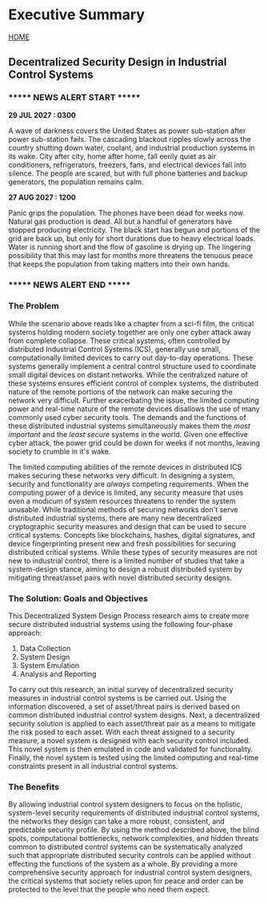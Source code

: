 # Executive Summary
[HOME](https://github.com/adamspanier/Distributed-Systems-Security)

## Decentralized Security Design in Industrial Control Systems

### ***** NEWS ALERT START *****

**29 JUL 2027 : 0300** 

A wave of darkness covers the United States as power sub-station after power sub-station fails. The cascading blackout ripples slowly across the country shutting down water, coolant, and industrial production systems in its wake. City after city, home after home, fall eerily quiet as air conditioners, refrigerators, freezers, fans, and electrical devices fall into silence. The people are scared, but with full phone batteries and backup generators, the population remains calm.

**27 AUG 2027 : 1200** 

Panic grips the population. The phones have been dead for weeks now. Natural gas production is dead. All but a handful of generators have stopped producing electricity. The black start has begun and portions of the grid are back up, but only for short durations due to heavy electrical loads. Water is running short and the flow of gasoline is drying up. The lingering possibility that this may last for months more threatens the tenuous peace that keeps the population from taking matters into their own hands.

### ***** NEWS ALERT END *****

### The Problem

While the scenario above reads like a chapter from a sci-fi film, the critical systems holding modern society together are only one cyber attack away from complete collapse. These critical systems, often controlled by distributed Industrial Control Systems (ICS), generally use small, computationally limited devices to carry out day-to-day operations. These systems generally implement a central control structure used to coordinate small digital devices on distant networks. While the centralized nature of these systems ensures efficient control of complex systems, the distributed nature of the remote portions of the network can make securing the network very difficult. Further exacerbating the issue, the limited computing power and real-time nature of the remote devices disallows the use of many commonly used cyber security tools. The demands and the functions of these distributed industrial systems simultaneously makes them the _most important_ and the _least secure_ systems in the world. Given one effective cyber attack, the power grid could be down for weeks if not months, leaving society to crumble in it's wake.

The limited computing abilities of the remote devices in distributed ICS makes securing these networks very difficult. In designing a system, security and functionality are _always_ competing requirements. When the computing power of a device is limited, any security measure that uses even a modicum of system resources threatens to render the system unusable. While traditional methods of securing networks don't serve distributed industrial systems, there are many new decentralized cryptographic security measures and design that can be used to secure critical systems. Concepts like blockchains, hashes, digital signatures, and device fingerprinting present new and fresh possibilities for securing distributed critical systems. While these types of security measures are not new to industrial control, there is a limited number of studies that take a system-design stance, aiming to design a robust distributed system by mitigating threat/asset pairs with novel distributed security designs.

### The Solution: Goals and Objectives

This Decentralized System Design Process research aims to create more secure distributed industrial systems using the following four-phase approach:

1. Data Collection
2. System Design
3. System Emulation
4. Analysis and Reporting

To carry out this research, an initial survey of decentralized security measures in industrial control systems is be carried out. Using the information discovered, a set of asset/threat pairs is derived based on common distributed industrial control system designs. Next, a decentralized security solution is applied to each asset/threat pair as a means to mitigate the risk posed to each asset. With each threat assigned to a security measure, a novel system is designed with each security control included. This novel system is then emulated in code and validated for functionality. Finally, the novel system is tested using the limited computing and real-time constraints present in all industrial control systems.

### The Benefits

By allowing industrial control system designers to focus on the holistic, system-level security requirements of distributed industrial control systems, the networks they design can take a more robust, consistent, and predictable security profile. By using the method described above, the blind spots, computational bottlenecks, network complexities, and hidden threats common to distributed control systems can be systematically analyzed such that appropriate distributed security controls can be applied without effecting the functions of the system as a whole. By providing a more comprehensive security approach for industrial control system  designers, the critical systems that society relies upon for peace and order can be protected to the level that the people who need them expect.

<!---
### Raw Idea

PLCs use a centralized system to coordinate industrial tasks. This system is called an Industrial Control System (ICS). Centralization is used in most manufacturing and industrial applications as it is efficient, simple, and robust. PLCs, due to their limited functionality and computational capabilities, exhibit a very limited ability to carry out internal security tasks. Due to this limitation, the work of securing the ICS must fall to another entity. Further, the real-time nature of PLC-based ICS architectures requires that all additional security systems do not impede the dedicated industrial purpose the ICS is designed to carry out. The limitations as expressed above make securing ICS networks very difficult. Due to the difficulty of securing ICS networks, many ICS architectures simply ignore the need for security controls by accepting the possible risk of PLC or network-based attacks. 

This research will carry out an analysis of threats against PLC-based ICS networks, list possible threat asset pairs, outline various attacks that can be leveraged against ICS networks, and, from this data, attempt to build a list of decentralized cryptographic controls that can be used for each threat/asset pair to mitigate the probability of exploitation. When completed with the decentralized security control list, a novel decentralized cryptographic system will be assembled from the combined set of all decentralized security controls gleaned form the threat/asset list. The system will then be designed and modeled with an emphasis on maximizing efficiency of the industrial process. After assembling the design and the model, testing will be taken to validate the functionality of the system.

### Process
1. List possible attacks on PLCs and ICSs
2. Indicate how each attack can be mitigated with a novel decentralized cryptographic primitive
3. Assemble mitigations into an ICS sub-system
4. Model the system in code
5. Focus on maintaining speed, efficiency, and real-time capability of the PLCs and the ICS
-->

